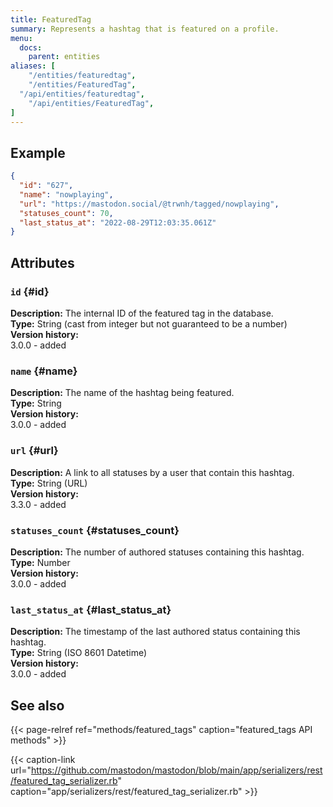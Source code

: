 ```yaml
---
title: FeaturedTag
summary: Represents a hashtag that is featured on a profile.
menu:
  docs:
    parent: entities
aliases: [
	"/entities/featuredtag",
	"/entities/FeaturedTag",
  "/api/entities/featuredtag",
	"/api/entities/FeaturedTag",
]
---
```


## Example

```json
{
  "id": "627",
  "name": "nowplaying",
  "url": "https://mastodon.social/@trwnh/tagged/nowplaying",
  "statuses_count": 70,
  "last_status_at": "2022-08-29T12:03:35.061Z"
}
```

## Attributes

### `id` {#id}

**Description:** The internal ID of the featured tag in the database.\
**Type:** String (cast from integer but not guaranteed to be a number)\
**Version history:**\
3.0.0 - added

### `name` {#name}

**Description:** The name of the hashtag being featured.\
**Type:** String\
**Version history:**\
3.0.0 - added

### `url` {#url}

**Description:** A link to all statuses by a user that contain this hashtag.\
**Type:** String (URL)\
**Version history:**\
3.3.0 - added

### `statuses_count` {#statuses_count}

**Description:** The number of authored statuses containing this hashtag.\
**Type:** Number\
**Version history:**\
3.0.0 - added

### `last_status_at` {#last_status_at}

**Description:** The timestamp of the last authored status containing this hashtag.\
**Type:** String (ISO 8601 Datetime)\
**Version history:**\
3.0.0 - added

## See also

{{< page-relref ref="methods/featured_tags" caption="featured_tags API methods" >}}

{{< caption-link url="https://github.com/mastodon/mastodon/blob/main/app/serializers/rest/featured_tag_serializer.rb" caption="app/serializers/rest/featured_tag_serializer.rb" >}}





